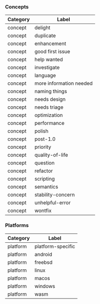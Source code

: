 

### Concepts

| Category| Label|
| ---------| --------|
| concept | delight |
| concept | duplicate |
| concept | enhancement |
| concept | good first issue |
| concept | help wanted |
| concept | investigate |
| concept | language |
| concept | more information needed |
| concept | naming things |
| concept | needs design |
| concept | needs triage |
| concept | optimization |
| concept | performance |
| concept | polish |
| concept | post-1.0 |
| concept | priority |
| concept | quality-of-life |
| concept | question |
| concept | refactor |
| concept | scripting |
| concept | semantics |
| concept | stability-concern |
| concept | unhelpful-error |
| concept | wontfix |

### Platforms

| Category| Label|
| ---------| --------|
| platform | platform-specific |
| platform | android |
| platform | freebsd |
| platform | linux |
| platform | macos |
| platform | windows |
| platform | wasm |
